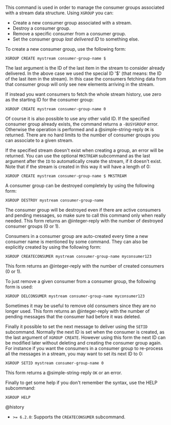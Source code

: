 This command is used in order to manage the consumer groups associated
with a stream data structure. Using `XGROUP` you can:

* Create a new consumer group associated with a stream.
* Destroy a consumer group.
* Remove a specific consumer from a consumer group.
* Set the consumer group *last delivered ID* to something else.

To create a new consumer group, use the following form:

    XGROUP CREATE mystream consumer-group-name $

The last argument is the ID of the last item in the stream to consider already
delivered. In the above case we used the special ID '$' (that means: the ID
of the last item in the stream). In this case the consumers fetching data
from that consumer group will only see new elements arriving in the stream.

If instead you want consumers to fetch the whole stream history, use
zero as the starting ID for the consumer group:

    XGROUP CREATE mystream consumer-group-name 0

Of course it is also possible to use any other valid ID. If the specified
consumer group already exists, the command returns a `-BUSYGROUP` error.
Otherwise the operation is performed and a @simple-string-reply `OK` is returned. There are no hard
limits to the number of consumer groups you can associate to a given stream.

If the specified stream doesn't exist when creating a group, an error will be
returned. You can use the optional `MKSTREAM` subcommand as the last argument
after the `ID` to automatically create the stream, if it doesn't exist. Note
that if the stream is created in this way it will have a length of 0:

    XGROUP CREATE mystream consumer-group-name $ MKSTREAM

A consumer group can be destroyed completely by using the following form:

    XGROUP DESTROY mystream consumer-group-name

The consumer group will be destroyed even if there are active consumers
and pending messages, so make sure to call this command only when really
needed.
This form returns an @integer-reply with the number of destroyed consumer groups (0 or 1).

Consumers in a consumer group are auto-created every time a new consumer
name is mentioned by some command. They can also be explicitly created
by using the following form:

    XGROUP CREATECONSUMER mystream consumer-group-name myconsumer123

This form returns an @integer-reply with the number of created consumers (0 or 1).

To just remove a given consumer from a consumer group, the following
form is used:

    XGROUP DELCONSUMER mystream consumer-group-name myconsumer123

Sometimes it may be useful to remove old consumers since they are no longer
used.
This form returns an @integer-reply with the number of pending messages that the consumer had before it was deleted.

Finally it possible to set the next message to deliver using the
`SETID` subcommand. Normally the next ID is set when the consumer is
created, as the last argument of `XGROUP CREATE`. However using this form
the next ID can be modified later without deleting and creating the consumer
group again. For instance if you want the consumers in a consumer group
to re-process all the messages in a stream, you may want to set its next
ID to 0:

    XGROUP SETID mystream consumer-group-name 0

This form returns a @simple-string-reply `OK` or an error.

Finally to get some help if you don't remember the syntax, use the
HELP subcommand:

    XGROUP HELP

@history

  * `>= 6.2.0`: Supports the `CREATECONSUMER` subcommand.
